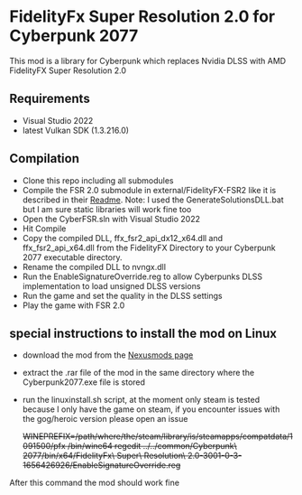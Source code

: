 # FidelityFx Super Resolution 2.0 for Cyberpunk 2077

 This mod is a library for Cyberpunk which replaces Nvidia DLSS with AMD FidelityFX Super Resolution 2.0

## Requirements
* Visual Studio 2022
* latest Vulkan SDK (1.3.216.0)

## Compilation

* Clone this repo including all submodules
* Compile the FSR 2.0 submodule in external/FidelityFX-FSR2 like it is described in their [Readme](https://github.com/GPUOpen-Effects/FidelityFX-FSR2#quick-start-checklist). Note: I used the GenerateSolutionsDLL.bat but I am sure static libraries will work fine too
* Open the CyberFSR.sln with Visual Studio 2022
* Hit Compile
* Copy the compiled DLL, ffx_fsr2_api_dx12_x64.dll and ffx_fsr2_api_x64.dll from the FidelityFX Directory to your Cyberpunk 2077 executable directory.
* Rename the compiled DLL to nvngx.dll
* Run the EnableSignatureOverride.reg to allow Cyberpunks DLSS implementation to load unsigned DLSS versions
* Run the game and set the quality in the DLSS settings
* Play the game with FSR 2.0

## special instructions to install the mod on Linux

* download the mod from the [Nexusmods page](https://www.nexusmods.com/cyberpunk2077/mods/3001?tab=files)
* extract the .rar file of the mod in the same directory where the Cyberpunk2077.exe file is stored 
* run the linuxinstall.sh script, at the moment only steam is tested because I only have the game on steam, if you encounter issues with the gog/heroic version please open an issue 
  
   ~~WINEPREFIX=/path/where/the/steam/library/is/steamapps/compatdata/1091500/pfx /bin/wine64 regedit ../../common/Cyberpunk\ 2077/bin/x64/FidelityFx\ Super\ Resolution\ 2.0-3001-0-3-1656426926/EnableSignatureOverride.reg~~



After this command the mod should work fine